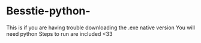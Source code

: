 # Besstie-python-
This is if you are having trouble downloading the .exe native version
You will need python
Steps to run are included <33
